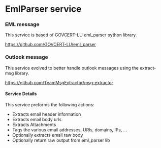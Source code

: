 # EmlParser service

### EML message

This service is based of GOVCERT-LU eml_parser python library.

https://github.com/GOVCERT-LU/eml_parser

### Outlook message

This service evolved to better handle outlook messages using the extract-msg library.

https://github.com/TeamMsgExtractor/msg-extractor

#### Service Details

This service preforms the following actions:
- Extracts email header information
- Extracts email body urls
- Extracts Attachments
- Tags the various email addresses, URIs, domains, IPs, ...
- Optionally extracts email raw body
- Optionally return raw output from eml_parser lib
